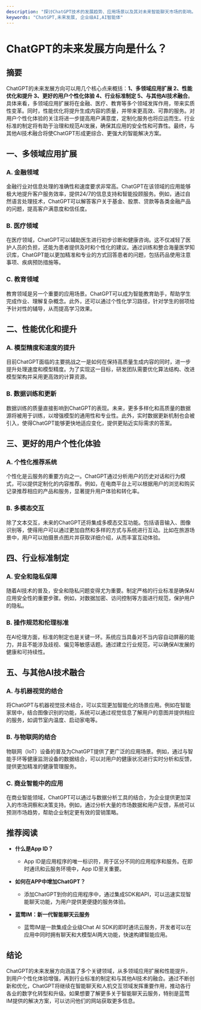 ```yaml
---
description: "探讨ChatGPT技术的发展趋势、应用场景以及其对未来智能聊天市场的影响。"
keywords: "ChatGPT,未来发展, 企业级AI,AI智能体"
---
```

# ChatGPT的未来发展方向是什么？

## 摘要

ChatGPT的未来发展方向可以用几个核心点来概括：**1、多领域应用扩展 2、性能优化和提升 3、更好的用户个性化体验 4、行业标准制定 5、与其他AI技术融合**。具体来看，多领域应用扩展将在金融、医疗、教育等多个领域发挥作用，带来实质性变革。同时，性能优化将提升生成内容的质量，并带来更高效、可靠的服务。对用户个性化体验的关注将进一步提高用户满意度，定制化服务也将应运而生。行业标准的制定将有助于治理和规范AI发展，确保其应用的安全性和可靠性。最终，与其他AI技术融合将使ChatGPT形成更综合、更强大的智能解决方案。

## 一、多领域应用扩展

### A. 金融领域

金融行业对信息处理的准确性和速度要求非常高。ChatGPT在该领域的应用能够极大地提升客户服务效率，提供24/7的信息支持和智能投顾服务。例如，通过自然语言处理技术，ChatGPT可以解答客户关于基金、股票、贷款等各类金融产品的问题，提高客户满意度和信任度。

### B. 医疗领域

在医疗领域，ChatGPT可以辅助医生进行初步诊断和健康咨询。这不仅减轻了医护人员的负担，还能为患者提供及时和个性化的建议。通过训练和整合海量医学知识库，ChatGPT能以更加精准和专业的方式回答患者的问题，包括药品使用注意事项、疾病预防措施等。

### C. 教育领域

教育领域是另一个重要的应用场景。ChatGPT可以成为智能教育助手，帮助学生完成作业、理解复杂概念。此外，还可以通过个性化学习路径，针对学生的弱项给予针对性的辅导，从而提高学习效果。

## 二、性能优化和提升

### A. 模型精度和速度的提升

目前ChatGPT面临的主要挑战之一是如何在保持高质量生成内容的同时，进一步提升处理速度和模型精度。为了实现这一目标，研发团队需要优化算法结构、改进模型架构并采用更高效的计算资源。

### B. 数据训练和更新

数据训练的质量直接影响到ChatGPT的表现。未来，更多多样化和高质量的数据源将被用于训练，以增强模型的通用性和专业性。此外，实时数据更新机制也会被引入，使得ChatGPT能够更快地适应变化，提供更贴近实际需求的答案。

## 三、更好的用户个性化体验

### A. 个性化推荐系统

个性化是云服务的重要方向之一。ChatGPT通过分析用户的历史对话和行为模式，可以提供定制化的内容推荐。例如，在电商平台上可以根据用户的浏览和购买记录推荐相应的产品和服务，显著提升用户体验和转化率。

### B. 多模态交互

除了文本交互，未来的ChatGPT还将集成多模态交互功能。包括语音输入、图像识别等，使得用户可以通过更加自然和多样的方式与系统进行互动。比如在旅游场景中，用户可以拍摄景点图片并获取详细介绍，从而丰富互动体验。

## 四、行业标准制定

### A. 安全和隐私保障

随着AI技术的普及，安全和隐私问题变得尤为重要。制定严格的行业标准是确保AI应用安全性的重要步骤。例如，对数据加密、访问控制等方面进行规范，保护用户的隐私。

### B. 操作规范和伦理标准

在AI伦理方面，标准的制定也是关键一环。系统应当具备对不当内容自动屏蔽的能力，并且不能涉及歧视、偏见等敏感话题。通过建立行业规范，可以确保AI发展的健康和可持续性。

## 五、与其他AI技术融合

### A. 与机器视觉的结合

将ChatGPT与机器视觉技术结合，可以实现更加智能化的场景应用。例如在智能家居中，结合图像识别的功能，系统可以通过视觉信息了解用户的意图并提供相应的服务，如调节室内温度、启动家电等。

### B. 与物联网的结合

物联网（IoT）设备的普及为ChatGPT提供了更广泛的应用场景。例如，通过与智能手环等健康监测设备的数据结合，可以对用户的健康状况进行实时分析和反馈，提供更加精准的健康管理服务。

### C. 商业智能中的应用

在商业智能领域，ChatGPT可以通过与数据分析工具的结合，为企业提供更加深入的市场洞察和决策支持。例如，通过分析大量的市场数据和用户反馈，系统可以预测市场趋势，帮助企业制定更有效的营销策略。

## 推荐阅读

- **什么是App ID？**
    - App ID是应用程序的唯一标识符，用于区分不同的应用程序和服务。在即时通讯和云服务环境中，App ID至关重要。

- **如何在APP中增加ChatGPT？**
    - 添加ChatGPT到你的应用程序中，通过集成SDK和API，可以迅速实现智能聊天功能，为用户提供更便捷的服务体验。

- **蓝莺IM：新一代智能聊天云服务**
    - 蓝莺IM是一款集成企业级Chat AI SDK的即时通讯云服务，开发者可以在应用中同时拥有聊天和大模型AI两大功能，快速构建智能应用。

## 结论

ChatGPT的未来发展方向涵盖了多个关键领域，从多领域应用扩展和性能提升，到用户个性化体验增强，再到行业标准的制定和与其他AI技术的融合。通过不断创新和优化，ChatGPT将继续在智能聊天和人机交互领域发挥重要作用，推动各行各业的数字化转型和升级。如果想要了解更多关于智能聊天云服务，特别是蓝莺IM提供的解决方案，可以访问他们的网站获取更多信息。
